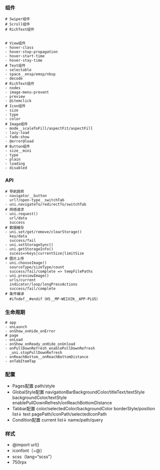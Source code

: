 ### 组件

~~~shell
# Swiper组件
# Scroll组件
# RichText组件


# View组件
- hover-class
- hover-stop-propagation
- hover-start-time
- hover-stay-time
# Text组件
- selectable
- space__ensp/emsp/nbsp
- decode
# RichText组件
- nodes
- image-menu-prevent
- preview
- @itemclick
# Icon组件
- size
- type
- color
# Image组件
- mode__scaleToFill/aspectFit/aspectFill
- lazy-load
- fade-show
- @error@load
# Button组件
- size__mini
- type
- plain
- loading
- disabled
~~~

### API

~~~shell
# 导航跳转
- navigator__button
  url?/open-type__switchTab
- uni.navigateTo/redirectTo/switchTab
# 网络请求
- uni.request()
  url/data
  success
# 数据缓存
- uni.set/get/remove/clearStorage()
  key/data
  success/fail
- uni.setStorageSync()
- uni.getStorageInfo()
  sucess=>keys|currentSize|limitSize
# 图片上传
- uni.chooseImage()
  sourceType/sizeType/count
  success/fail/complete => tempFilePaths
- uni.previewImage()
  urls/current
  indicator/loop/longPressActions
  success/fail/complete
# 条件编译
  #ifndef__#endif（H5__MP-WEIXIN__APP-PLUS）
~~~

### 生命周期

~~~shell
# app
- onLaunch
- onShow_onHide_onError
# page
- onLoad
- onShow_onReady_onHide_onUnload
- onPullDownRefresh_enablePullDownRefresh
  _uni.stopPullDownRefresh
- onReachBottom__onReachBottomDistance
- onTabItemTap
~~~

### 配置

- Pages配置
  path/style
- GlobalStyle配置
  navigationBarBackgroundColor/titleText/textStyle
  backgroundColor/textStyle
  enablePullDownRefresh/onReachBottomDistance
- Tabbar配置
  color/selectedColor/backgroundColor
  borderStyle/position
  list↓
  text
  pagePath/iconPath/selectedIconPath
- Condition配置
  current
  list↓
  name/path/query

### 样式
- @import url()
- iconfont（~@）
- scss（lang=“scss”）
- 750rpx

